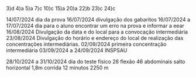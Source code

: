 
3)d
4)a
5)a
7)c
10)c
15)a
20)a
22)b
23)c
24)c

14/07/2024 dia da prova
16/07/2024 divulgação dos gabaritos
16/07/2024 a 17/07/2024 dia para o aluno encontrar um erro na prova e informar a eear
16/08/2024 Divulgação da data e do local para a convocação intermediária
23/08/2024 Divulgação do horário e endereço do local de realização das concentrações intermediárias.
02/09/2024 primeira concentração intermediária 
03/09/2024 a 24/09/2024 INSPSAU


28/10/2024 a 31/10/2024 dia do teste físico
	26 flexão
	46 abdominais
	salto horizontal 1,8m
	corrida 12 minutos 2250 m

